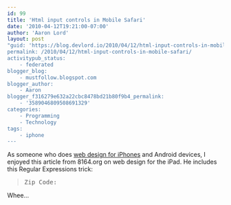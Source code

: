 ```yaml
---
id: 99
title: 'Html input controls in Mobile Safari'
date: '2010-04-12T19:21:00-07:00'
author: 'Aaron Lord'
layout: post
"guid: 'https://blog.devlord.io/2010/04/12/html-input-controls-in-mobile-safari/'
permalink: /2010/04/12/html-input-controls-in-mobile-safari/
activitypub_status:
    - federated
blogger_blog:
    - mustfollow.blogspot.com
blogger_author:
    - Aaron
blogger_f316279e632a22cbc8478bd21b80f9b4_permalink:
    - '3589046809508691329'
categories:
    - Programming
    - Technology
tags:
    - iphone
---
```


As someone who does <a href="http://www.prlog.org/10556363-auction-sniper-mobile-enables-sniping-on-the-go.html">web design for iPhones</a> and Android devices, I enjoyed this article from <span class="removed_link" title="http://www.8164.org/designing-for-the-ipad/">8164.org</span> on web design for the iPad.  He includes this Regular Expressions trick:<blockquote><pre>Zip Code: </pre></blockquote>Whee...<div class="blogger-post-footer"></div>